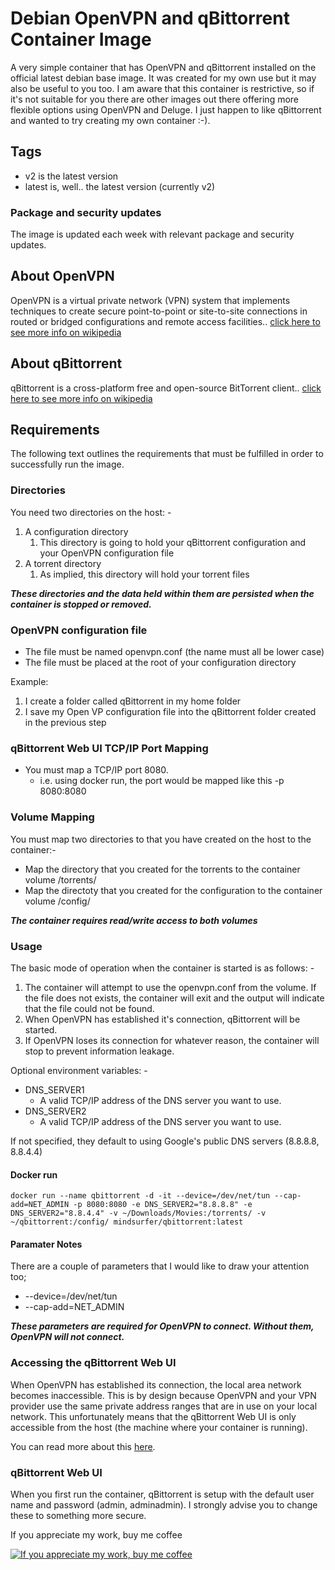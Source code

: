 # Debian OpenVPN and qBittorrent Container Image

A very simple container that has OpenVPN and qBittorrent installed on the official latest debian base image. It was created  for my own use but it may also be useful to you too. I am aware that this container is restrictive, so if it's not suitable for you there are other images out there offering more flexible options using OpenVPN and Deluge. I just happen to like qBittorrent and wanted to try creating my own container :-).

## Tags

- v2 is the latest version
- latest is, well.. the latest version (currently v2)

### Package and security updates

The image is updated each week with relevant package and security updates.

## About OpenVPN

OpenVPN is a virtual private network (VPN) system that implements techniques to create secure point-to-point or site-to-site connections in routed or bridged configurations and remote access facilities.. [click here to see more info on wikipedia](https://en.wikipedia.org/wiki/OpenVPN)

## About qBittorrent

qBittorrent is a cross-platform free and open-source BitTorrent client.. [click here to see more info on wikipedia](https://en.wikipedia.org/wiki/QBittorrent)

## Requirements

The following text outlines the requirements that must be fulfilled in order to successfully run the image.

### Directories

You need two directories on the host: -

1. A configuration directory
   1. This directory is going to hold your qBittorrent configuration and your OpenVPN configuration file
2. A torrent directory
   1. As implied, this directory will hold your torrent files

***These directories and the data held within them are persisted when the container is stopped or removed.***

### OpenVPN configuration file

- The file must be named openvpn.conf (the name must all be lower case)
- The file must be placed at the root of your configuration directory

Example:

1. I create a folder called qBittorrent in my home folder
2. I save my Open VP configuration file into the qBittorrent folder created in the previous step

### qBittorrent Web UI TCP/IP Port Mapping

- You must map a TCP/IP port 8080.
  - i.e. using docker run, the port would be mapped like this -p 8080:8080

### Volume Mapping

You must map two directories to that you have created on the host to the container:-

- Map the directory that you created for the torrents to the container volume /torrents/
- Map the directoty that you created for the configuration to the container volume /config/

***The container requires read/write access to both volumes***

### Usage

The basic mode of operation when the container is started is as follows: -

1. The container will attempt to use the openvpn.conf from the volume. If the file does not exists, the container will exit and the output will indicate that the file could not be found.
2. When OpenVPN has established it's connection, qBittorrent will be started.
3. If OpenVPN loses its connection for whatever reason, the container will stop to prevent information leakage.

Optional environment variables: -

- DNS_SERVER1
  - A valid TCP/IP address of the DNS server you want to use.
- DNS_SERVER2
  - A valid TCP/IP address of the DNS server you want to use.

If not specified, they default to using Google's public DNS servers (8.8.8.8, 8.8.4.4)

#### Docker run

`docker run --name qbittorrent
    -d
    -it
    --device=/dev/net/tun
    --cap-add=NET_ADMIN
    -p 8080:8080
    -e DNS_SERVER2="8.8.8.8"
    -e DNS_SERVER2="8.8.4.4"
    -v ~/Downloads/Movies:/torrents/
    -v ~/qbittorrent:/config/
    mindsurfer/qbittorrent:latest`

#### Paramater Notes

There are a couple of parameters that I would like to draw your attention too;

- --device=/dev/net/tun
- --cap-add=NET_ADMIN

***These parameters are required for OpenVPN to connect. Without them, OpenVPN will not connect.***

### Accessing the qBittorrent Web UI

When OpenVPN has established its connection, the local area network becomes inaccessible. This is by design because OpenVPN and your VPN provider use the same private address ranges that are in use on your local network. This unfortunately means that the qBittorrent Web UI is only accessible from the host (the machine where your container is running).

You can read more about this [here](https://openvpn.net/community-resources/how-to/).

### qBittorrent Web UI

When you first run the container, qBittorrent is setup with the default user name and password (admin, adminadmin). I strongly advise you to change these to something more secure.

If you appreciate my work, buy me coffee

[![If you appreciate my work, buy me coffee](https://www.paypalobjects.com/en_US/i/btn/btn_donateCC_LG.gif)](https://www.paypal.com/cgi-bin/webscr?cmd=_s-xclick&hosted_button_id=9A8T62P8DDAMC)
